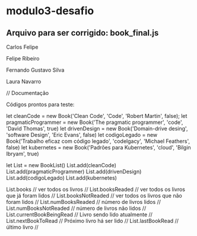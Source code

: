 # modulo3-desafio

## Arquivo para ser corrigido: book_final.js

Carlos Felipe

Felipe Ribeiro

Fernando Gustavo Silva

Laura Navarro

// Documentação 

Códigos prontos para teste:


let cleanCode = new Book('Clean Code', 'Code', 'Robert Martin', false);
let pragmaticProgrammer = new Book('The pragmatic programmer', 'code', 'David Thomas', true)
let drivenDesign = new Book('Domain-drive desing', 'software Design', 'Eric Evans', false)
let codigoLegado = new Book('Trabalho eficaz com código legado', 'codelgacy', 'Michael Feathers', false)
let kubernetes = new Book('Padrões para Kubernetes', 'cloud', 'Bilgin Ibryam', true)

let List = new BookList()
List.add(cleanCode)
List.add(pragmaticProgrammer)
List.add(drivenDesign)
List.add(codigoLegado)
List.add(kubernetes)

List.books // ver todos os livros  //
List.booksReaded // ver todos os livros que já foram lidos  //
List.booksNotReaded // ver todos os livros que não foram lidos  //
List.numBooksReaded // número de livros lidos  // 
List.numBooksNotReaded // número de livros não lidos  //
List.currentBookBeingRead // Livro sendo lido atualmente  //
List.nextBookToRead // Próximo livro há ser lido  //
List.lastBookRead  // último livro  //
